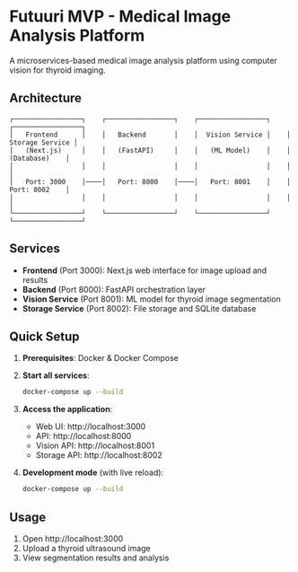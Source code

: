 # Futuuri MVP - Medical Image Analysis Platform

A microservices-based medical image analysis platform using computer vision for thyroid imaging.

## Architecture

```
┌─────────────────┐    ┌─────────────────┐    ┌─────────────────┐    ┌─────────────────┐
│   Frontend      │    │   Backend       │    │  Vision Service │    │ Storage Service │
│   (Next.js)     │    │   (FastAPI)     │    │   (ML Model)    │    │   (Database)    │
│                 │    │                 │    │                 │    │                 │
│   Port: 3000    │────│   Port: 8000    │────│   Port: 8001    │    │   Port: 8002    │
│                 │    │                 │    │                 │    │                 │
└─────────────────┘    └─────────────────┘    └─────────────────┘    └─────────────────┘
```

## Services

- **Frontend** (Port 3000): Next.js web interface for image upload and results
- **Backend** (Port 8000): FastAPI orchestration layer
- **Vision Service** (Port 8001): ML model for thyroid image segmentation
- **Storage Service** (Port 8002): File storage and SQLite database

## Quick Setup

1. **Prerequisites**: Docker & Docker Compose

2. **Start all services**:
   ```bash
   docker-compose up --build
   ```

3. **Access the application**:
   - Web UI: http://localhost:3000
   - API: http://localhost:8000
   - Vision API: http://localhost:8001  
   - Storage API: http://localhost:8002

4. **Development mode** (with live reload):
   ```bash
   docker-compose up --build
   ```

## Usage

1. Open http://localhost:3000
2. Upload a thyroid ultrasound image
3. View segmentation results and analysis